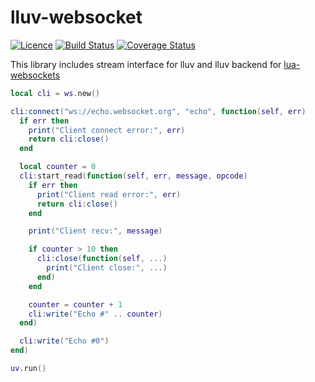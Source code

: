 # lluv-websocket
[![Licence](http://img.shields.io/badge/Licence-MIT-brightgreen.svg)](LICENSE)
[![Build Status](https://travis-ci.org/moteus/lua-lluv-websocket.svg?branch=master)](https://travis-ci.org/moteus/lua-lluv-websocket)
[![Coverage Status](https://coveralls.io/repos/moteus/lua-lluv-websocket/badge.svg?branch=master)](https://coveralls.io/r/moteus/lua-lluv-websocket?branch=master)

This library includes stream interface for lluv and lluv backend for [lua-websockets](https://github.com/lipp/lua-websockets)

```Lua
local cli = ws.new()

cli:connect("ws://echo.websocket.org", "echo", function(self, err)
  if err then
    print("Client connect error:", err)
    return cli:close()
  end

  local counter = 0
  cli:start_read(function(self, err, message, opcode)
    if err then
      print("Client read error:", err)
      return cli:close()
    end

    print("Client recv:", message)

    if counter > 10 then
      cli:close(function(self, ...)
        print("Client close:", ...)
      end)
    end

    counter = counter + 1
    cli:write("Echo #" .. counter)
  end)

  cli:write("Echo #0")
end)

uv.run()
```
